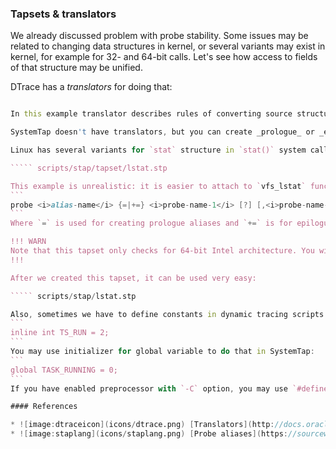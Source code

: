 ### Tapsets & translators

We already discussed problem with probe stability. Some issues may be related to changing data structures in kernel, or several variants may exist in kernel, for example for 32- and 64-bit calls. Let's see how access to fields of that structure may be unified.

DTrace has a _translators_ for doing that:

````` scripts/dtrace/stat.d

In this example translator describes rules of converting source structure `stat64_32` to a structure with known format defined in DTrace `stat_info`. After that, `xlate` operator is called which receives pointer to `stat64_32` structure to a `stat_info`. Note that our translator also responsible for copying data from userspace to kernel. Builtin DTrace translators are located in `/usr/lib/dtrace`.

SystemTap doesn't have translators, but you can create _prologue_ or _epilogue alias_ which performs neccessary conversions before (or after, respectively) probe is called. These aliases are grouped into script libraries called _tapsets_ and put into `/usr/share/systemtap/tapset` directory. Many probes that we will use in following modules are implemented in such tapsets. 

Linux has several variants for `stat` structure in `stat()` system call, some of them deprecated, some are intended to support 64-bit sizes for 32-bit callers. By using following tapset we will remove such differences and make them universally available through `filename` and `size` variables:

````` scripts/stap/tapset/lstat.stp

This example is unrealistic: it is easier to attach to `vfs_lstat` function which has universal representation of `stat` structure and doesn't involve copying from userspace. Summarizing the syntax of creating aliases:
```
probe <i>alias-name</i> {=|+=} <i>probe-name-1</i> [?] [,<i>probe-name-2</i> [?] ...] <i>probe-body</i>
```
Where `=` is used for creating prologue aliases and `+=` is for epilogue aliases. Question mark `?` suffix is optional and used if some functions are not present in kernel.

!!! WARN
Note that this tapset only checks for 64-bit Intel architecture. You will need additional checks for PowerPC, AArch64 and S/390 architectures.
!!!

After we created this tapset, it can be used very easy:

````` scripts/stap/lstat.stp

Also, sometimes we have to define constants in dynamic tracing scripts that match corresponding kernel or application constants. You can use enumerations for that in DTrace, or define a constant variable with `inline` keyword:
```
inline int TS_RUN = 2;
```
You may use initializer for global variable to do that in SystemTap:
```
global TASK_RUNNING = 0;
```
If you have enabled preprocessor with `-C` option, you may use `#define` to create macro as well.

#### References

* ![image:dtraceicon](icons/dtrace.png) [Translators](http://docs.oracle.com/cd/E19253-01/817-6223/chp-xlate/index.html)
* ![image:staplang](icons/staplang.png) [Probe aliases](https://sourceware.org/systemtap/langref/Components_SystemTap_script.html#SECTION00042000000000000000)